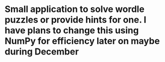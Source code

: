 # Small application to solve wordle puzzles or provide hints for one. I have plans to change this using NumPy for efficiency later on maybe during December
